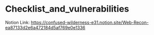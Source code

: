 # Checklist_and_vulnerabilities
Notion Link: https://confused-wilderness-e31.notion.site/Web-Recon-ea87133d2e6a472184d5af769e0e1336
